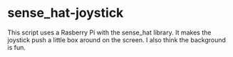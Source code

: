 # sense_hat-joystick

This script uses a Rasberry Pi with the sense_hat library.
It makes the joystick push a little box around on the screen.
I also think the background is fun.
